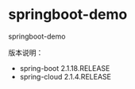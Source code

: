 # springboot-demo
springboot-demo

版本说明：

- spring-boot 2.1.18.RELEASE
- spring-cloud 2.1.4.RELEASE
